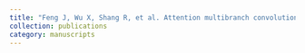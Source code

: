 ```yaml
---
title: "Feng J, Wu X, Shang R, et al. Attention multibranch convolutional neural network for hyperspectral image classification based on adaptive region search[J]. IEEE Transactions on Geoscience and Remote Sensing, 2020, 59(6): 5054-5070."
collection: publications
category: manuscripts
---
```


